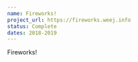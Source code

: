 ```yaml
---
name: Fireworks!
project_url: https://fireworks.weej.info
status: Complete
dates: 2018-2019
---
```

Fireworks!